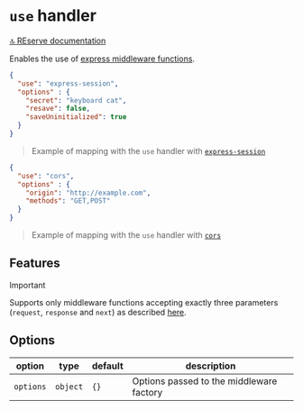 # `use` handler

[🔝 REserve documentation](README.md)

Enables the use of [express middleware functions](https://www.npmjs.com/search?q=keywords%3Aexpress%20keywords%3Amiddleware).

```json
{
  "use": "express-session",
  "options" : {
    "secret": "keyboard cat",
    "resave": false,
    "saveUninitialized": true
  }
}
```

> Example of mapping with the `use` handler with [`express-session`](https://www.npmjs.com/package/express-session)

```json
{
  "use": "cors",
  "options" : {
    "origin": "http://example.com",
    "methods": "GET,POST"
  }
}
```

> Example of mapping with the `use` handler with [`cors`](https://www.npmjs.com/package/cors)


## Features

> [!IMPORTANT]
> Supports only middleware functions accepting exactly three parameters (`request`, `response` and `next`) as described [here](http://expressjs.com/en/guide/writing-middleware.html).

## Options

| option | type | default | description |
|---|---|---|---|
| `options` | `object` | `{}` | Options passed to the middleware factory |
